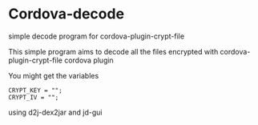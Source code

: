 # Cordova-decode
simple decode program for cordova-plugin-crypt-file


This simple program aims to decode all the files encrypted with cordova-plugin-crypt-file cordova plugin

You might get the variables 

    CRYPT_KEY = "";
    CRYPT_IV = "";

using d2j-dex2jar and jd-gui
